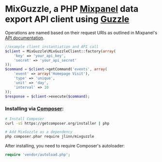 MixGuzzle, a PHP [Mixpanel](http://mixpanel.com) data export API client using [Guzzle](https://github.com/guzzle/guzzle)
================================================================================================

Operations are named based on their request URIs as outlined in Mixpanel's [API documentation](https://mixpanel.com/docs/api-documentation/data-export-api).

```php
//example client instantiation and API call
$client = MixGuzzle\MixGuzzleClient::factory(array(
    'key' => 'your_api_key',
    'secret' => 'your_api_secret'
));
$command = $client->getCommand('events', array(
    'event' => array('Homepage Visit'),
    'type' => 'unique',
    'unit' => 'day',
    'interval' => 10
));
$response = $client->execute($command);
```

### Installing via [Composer](http://getcomposer.org):

```bash
# Install Composer
curl -sS https://getcomposer.org/installer | php

# Add MixGuzzle as a dependency
php composer.phar require jlinn/mixguzzle
```

After installing, you need to require Composer's autoloader:

```php
require 'vendor/autoload.php';
```